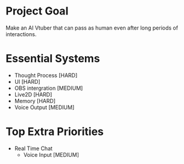 # Project Goal
Make an AI Vtuber that can pass as human even after long periods of interactions.

# Essential Systems
- Thought Process [HARD]
- UI [HARD]
- OBS intergration [MEDIUM]
- Live2D [HARD]
- Memory [HARD]
- Voice Output [MEDIUM]

# Top Extra Priorities
- Real Time Chat
  - Voice Input [MEDIUM]
